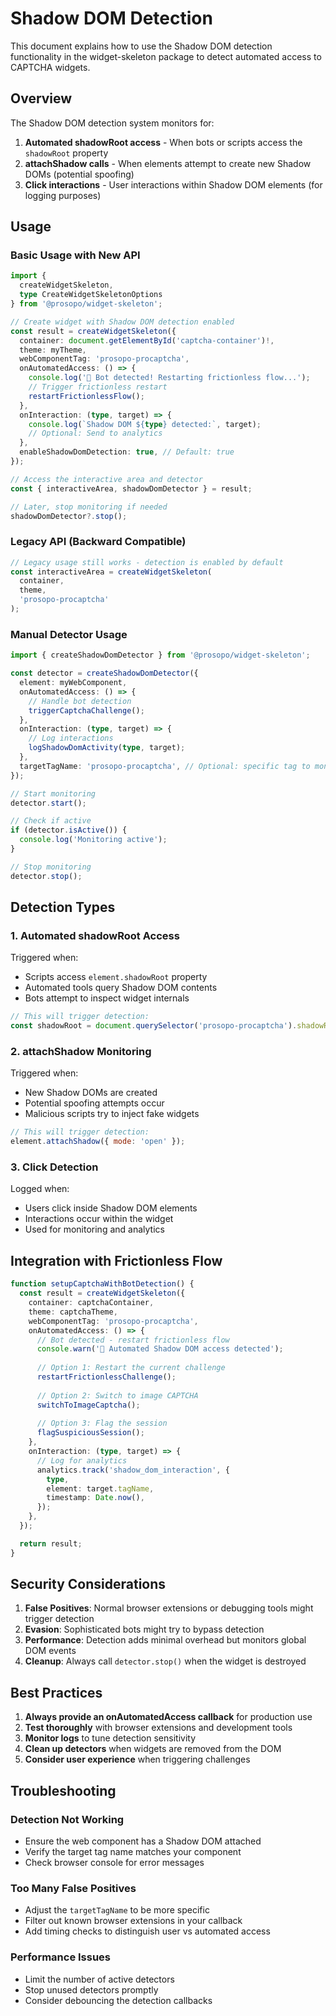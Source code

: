 # Shadow DOM Detection

This document explains how to use the Shadow DOM detection functionality in the widget-skeleton package to detect automated access to CAPTCHA widgets.

## Overview

The Shadow DOM detection system monitors for:
1. **Automated shadowRoot access** - When bots or scripts access the `shadowRoot` property
2. **attachShadow calls** - When elements attempt to create new Shadow DOMs (potential spoofing)
3. **Click interactions** - User interactions within Shadow DOM elements (for logging purposes)

## Usage

### Basic Usage with New API

```typescript
import { 
  createWidgetSkeleton, 
  type CreateWidgetSkeletonOptions 
} from '@prosopo/widget-skeleton';

// Create widget with Shadow DOM detection enabled
const result = createWidgetSkeleton({
  container: document.getElementById('captcha-container')!,
  theme: myTheme,
  webComponentTag: 'prosopo-procaptcha',
  onAutomatedAccess: () => {
    console.log('🚨 Bot detected! Restarting frictionless flow...');
    // Trigger frictionless restart
    restartFrictionlessFlow();
  },
  onInteraction: (type, target) => {
    console.log(`Shadow DOM ${type} detected:`, target);
    // Optional: Send to analytics
  },
  enableShadowDomDetection: true, // Default: true
});

// Access the interactive area and detector
const { interactiveArea, shadowDomDetector } = result;

// Later, stop monitoring if needed
shadowDomDetector?.stop();
```

### Legacy API (Backward Compatible)

```typescript
// Legacy usage still works - detection is enabled by default
const interactiveArea = createWidgetSkeleton(
  container, 
  theme, 
  'prosopo-procaptcha'
);
```

### Manual Detector Usage

```typescript
import { createShadowDomDetector } from '@prosopo/widget-skeleton';

const detector = createShadowDomDetector({
  element: myWebComponent,
  onAutomatedAccess: () => {
    // Handle bot detection
    triggerCaptchaChallenge();
  },
  onInteraction: (type, target) => {
    // Log interactions
    logShadowDomActivity(type, target);
  },
  targetTagName: 'prosopo-procaptcha', // Optional: specific tag to monitor
});

// Start monitoring
detector.start();

// Check if active
if (detector.isActive()) {
  console.log('Monitoring active');
}

// Stop monitoring
detector.stop();
```

## Detection Types

### 1. Automated shadowRoot Access

Triggered when:
- Scripts access `element.shadowRoot` property
- Automated tools query Shadow DOM contents
- Bots attempt to inspect widget internals

```javascript
// This will trigger detection:
const shadowRoot = document.querySelector('prosopo-procaptcha').shadowRoot;
```

### 2. attachShadow Monitoring

Triggered when:
- New Shadow DOMs are created
- Potential spoofing attempts occur
- Malicious scripts try to inject fake widgets

```javascript
// This will trigger detection:
element.attachShadow({ mode: 'open' });
```

### 3. Click Detection

Logged when:
- Users click inside Shadow DOM elements
- Interactions occur within the widget
- Used for monitoring and analytics

## Integration with Frictionless Flow

```typescript
function setupCaptchaWithBotDetection() {
  const result = createWidgetSkeleton({
    container: captchaContainer,
    theme: captchaTheme,
    webComponentTag: 'prosopo-procaptcha',
    onAutomatedAccess: () => {
      // Bot detected - restart frictionless flow
      console.warn('🤖 Automated Shadow DOM access detected');
      
      // Option 1: Restart the current challenge
      restartFrictionlessChallenge();
      
      // Option 2: Switch to image CAPTCHA
      switchToImageCaptcha();
      
      // Option 3: Flag the session
      flagSuspiciousSession();
    },
    onInteraction: (type, target) => {
      // Log for analytics
      analytics.track('shadow_dom_interaction', {
        type,
        element: target.tagName,
        timestamp: Date.now(),
      });
    },
  });

  return result;
}
```

## Security Considerations

1. **False Positives**: Normal browser extensions or debugging tools might trigger detection
2. **Evasion**: Sophisticated bots might try to bypass detection
3. **Performance**: Detection adds minimal overhead but monitors global DOM events
4. **Cleanup**: Always call `detector.stop()` when the widget is destroyed

## Best Practices

1. **Always provide an onAutomatedAccess callback** for production use
2. **Test thoroughly** with browser extensions and development tools
3. **Monitor logs** to tune detection sensitivity
4. **Clean up detectors** when widgets are removed from the DOM
5. **Consider user experience** when triggering challenges

## Troubleshooting

### Detection Not Working
- Ensure the web component has a Shadow DOM attached
- Verify the target tag name matches your component
- Check browser console for error messages

### Too Many False Positives
- Adjust the `targetTagName` to be more specific
- Filter out known browser extensions in your callback
- Add timing checks to distinguish user vs automated access

### Performance Issues
- Limit the number of active detectors
- Stop unused detectors promptly
- Consider debouncing the detection callbacks